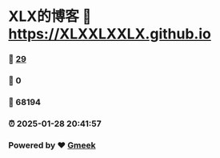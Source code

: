 # XLX的博客 :link: https://XLXXLXXLX.github.io 
### :page_facing_up: [29](https://XLXXLXXLX.github.io/tag.html) 
### :speech_balloon: 0 
### :hibiscus: 68194 
### :alarm_clock: 2025-01-28 20:41:57 
### Powered by :heart: [Gmeek](https://github.com/Meekdai/Gmeek)
